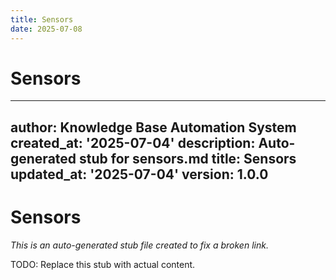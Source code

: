 ```yaml
---
title: Sensors
date: 2025-07-08
---
```


# Sensors

---
author: Knowledge Base Automation System
created_at: '2025-07-04'
description: Auto-generated stub for sensors.md
title: Sensors
updated_at: '2025-07-04'
version: 1.0.0
---

# Sensors

*This is an auto-generated stub file created to fix a broken link.*

TODO: Replace this stub with actual content.
